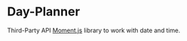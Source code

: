 # Day-Planner
Third-Party API
[Moment.js](https://momentjs.com/) library to work with date and time.